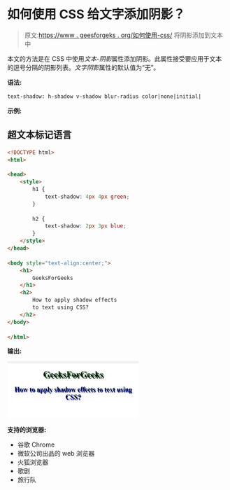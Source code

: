 # 如何使用 CSS 给文字添加阴影？

> 原文:[https://www . geesforgeks . org/如何使用-css/](https://www.geeksforgeeks.org/how-to-add-shadow-to-text-using-css/) 将阴影添加到文本中

本文的方法是在 CSS 中使用*文本-阴影*属性添加阴影。此属性接受要应用于文本的逗号分隔的阴影列表。*文字阴影*属性的默认值为“无”。

**语法:**

```html
text-shadow: h-shadow v-shadow blur-radius color|none|initial|
```

**示例:**

## 超文本标记语言

```html
<!DOCTYPE html>
<html>

<head>
    <style>
        h1 {
            text-shadow: 4px 4px green;
        }

        h2 {
            text-shadow: 2px 3px blue;
        }
    </style>
</head>

<body style="text-align:center;">
    <h1>
        GeeksForGeeks
    </h1>
    <h2>
        How to apply shadow effects
        to text using CSS?
    </h2>
</body>

</html>
```

**输出:**

![](img/521516f7275ec26408b38d21fdee1fa1.png)

**支持的浏览器:**

*   谷歌 Chrome
*   微软公司出品的 web 浏览器
*   火狐浏览器
*   歌剧
*   旅行队